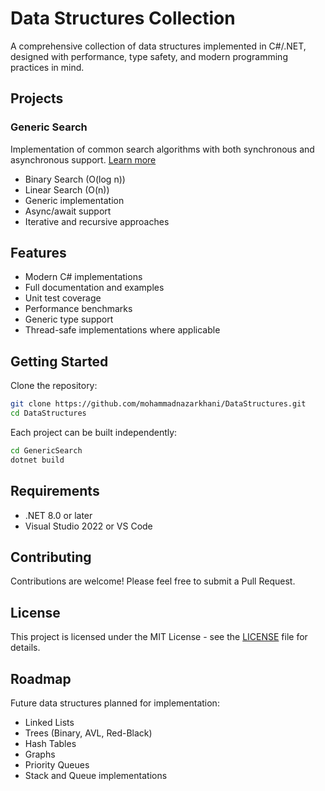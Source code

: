 # Data Structures Collection

A comprehensive collection of data structures implemented in C#/.NET, designed with performance, type safety, and modern programming practices in mind.

## Projects

### Generic Search

Implementation of common search algorithms with both synchronous and asynchronous support. [Learn more](./GenericSearch/README.md)

- Binary Search (O(log n))
- Linear Search (O(n))
- Generic implementation
- Async/await support
- Iterative and recursive approaches

## Features

- Modern C# implementations
- Full documentation and examples
- Unit test coverage
- Performance benchmarks
- Generic type support
- Thread-safe implementations where applicable

## Getting Started

Clone the repository:

```bash
git clone https://github.com/mohammadnazarkhani/DataStructures.git
cd DataStructures
```

Each project can be built independently:

```bash
cd GenericSearch
dotnet build
```

## Requirements

- .NET 8.0 or later
- Visual Studio 2022 or VS Code

## Contributing

Contributions are welcome! Please feel free to submit a Pull Request.

## License

This project is licensed under the MIT License - see the [LICENSE](LICENSE) file for details.

## Roadmap

Future data structures planned for implementation:

- Linked Lists
- Trees (Binary, AVL, Red-Black)
- Hash Tables
- Graphs
- Priority Queues
- Stack and Queue implementations
